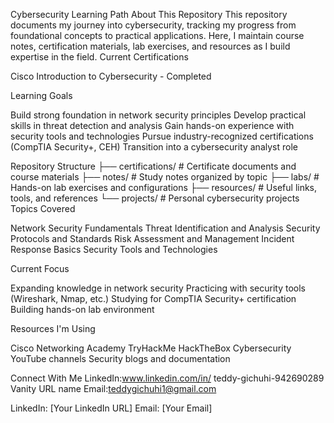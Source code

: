 Cybersecurity Learning Path
About This Repository
This repository documents my journey into cybersecurity, tracking my progress from foundational concepts to practical applications. Here, I maintain course notes, certification materials, lab exercises, and resources as I build expertise in the field.
Current Certifications

Cisco Introduction to Cybersecurity - Completed

Learning Goals

Build strong foundation in network security principles
Develop practical skills in threat detection and analysis
Gain hands-on experience with security tools and technologies
Pursue industry-recognized certifications (CompTIA Security+, CEH)
Transition into a cybersecurity analyst role

Repository Structure
├── certifications/          # Certificate documents and course materials
├── notes/                   # Study notes organized by topic
├── labs/                    # Hands-on lab exercises and configurations
├── resources/               # Useful links, tools, and references
└── projects/                # Personal cybersecurity projects
Topics Covered

Network Security Fundamentals
Threat Identification and Analysis
Security Protocols and Standards
Risk Assessment and Management
Incident Response Basics
Security Tools and Technologies

Current Focus

Expanding knowledge in network security
Practicing with security tools (Wireshark, Nmap, etc.)
Studying for CompTIA Security+ certification
Building hands-on lab environment

Resources I'm Using

Cisco Networking Academy
TryHackMe
HackTheBox
Cybersecurity YouTube channels
Security blogs and documentation

Connect With Me
LinkedIn:www.linkedin.com/in/
teddy-gichuhi-942690289
Vanity URL name
Email:teddygichuhi1@gmail.com


LinkedIn: [Your LinkedIn URL]
Email: [Your Email]
